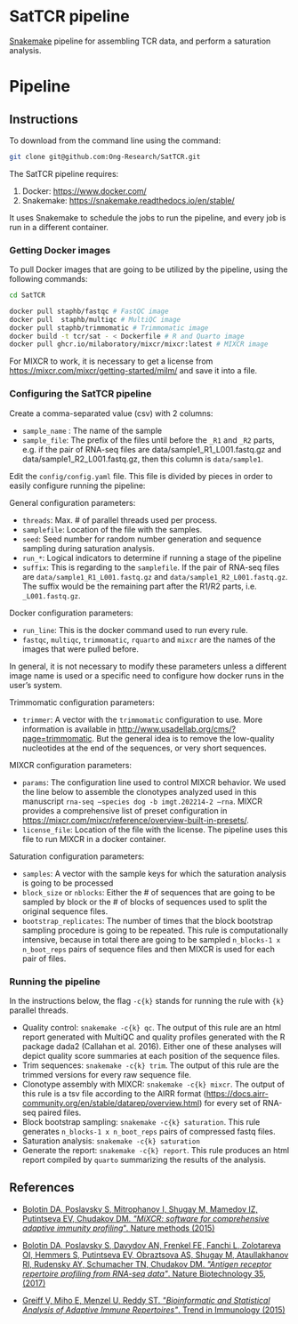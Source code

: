 # SatTCR pipeline

[Snakemake](https://snakemake.readthedocs.io/en/stable/) pipeline for assembling TCR data, and perform a saturation analysis.

# Pipeline

## Instructions

To download from the command line using the command:

```sh
git clone git@github.com:Ong-Research/SatTCR.git
```

The SatTCR pipeline requires:

1. Docker: <https://www.docker.com/>
2. Snakemake: <https://snakemake.readthedocs.io/en/stable/>

It uses Snakemake to schedule the jobs to run the pipeline, and every job is run in a different container. 

### Getting Docker images

To pull Docker images that are going to be utilized by the pipeline, using the following commands:

```sh
cd SatTCR

docker pull staphb/fastqc # FastQC image
docker pull  staphb/multiqc # MultiQC image
docker pull staphb/trimmomatic # Trimmomatic image
docker build -t tcr/sat - < Dockerfile # R and Quarto image
docker pull ghcr.io/milaboratory/mixcr/mixcr:latest # MIXCR image
```

For MIXCR to work, it is necessary to get a license from <https://mixcr.com/mixcr/getting-started/milm/> and save it into a file.

### Configuring the SatTCR pipeline

Create a comma-separated value (csv) with 2 columns:

- `sample_name` : The name of the sample
- `sample_file`: The prefix of the files until before the `_R1` and `_R2` parts, e.g. if the pair of RNA-seq files are data/sample1_R1_L001.fastq.gz and data/sample1_R2_L001.fastq.gz, then this column is `data/sample1`.

Edit the `config/config.yaml` file. This file is divided by pieces in order to easily configure running the pipeline:

General configuration parameters:
- `threads`: Max. # of parallel threads used per process.
- `samplefile`: Location of the file with the samples.
- `seed`: Seed number for random number generation and sequence sampling during saturation analysis.
- `run_*`: Logical indicators to determine if running a stage of the pipeline
- `suffix`: This is regarding to the `samplefile`. If the pair of RNA-seq files are `data/sample1_R1_L001.fastq.gz` and `data/sample1_R2_L001.fastq.gz`. The suffix would be the remaining part after the R1/R2 parts, i.e. `_L001.fastq.gz`.
	
Docker configuration parameters:
- `run_line`: This is the docker command used to run every rule.
- `fastqc`, `multiqc`, `trimmomatic`, `rquarto` and `mixcr` are the names of the images that were pulled before.

In general, it is not necessary to modify these parameters unless a different image name is used or a specific need to configure how docker runs in the user’s system.

Trimmomatic configuration parameters:
- `trimmer`: A vector with the `trimmomatic` configuration to use. More information is available in <http://www.usadellab.org/cms/?page=trimmomatic>. But the general idea is to remove the low-quality nucleotides at the end of the sequences, or very short sequences.

MIXCR configuration parameters:
- `params`: The configuration line used to control MIXCR behavior. We used the line below to assemble the clonotypes analyzed used in this manuscript `rna-seq –species dog -b imgt.202214-2 –rna`. MIXCR provides a comprehensive list of preset configuration in <https://mixcr.com/mixcr/reference/overview-built-in-presets/>.
- `license_file`: Location of the file with the license. The pipeline uses this file to run MIXCR in a docker container.

Saturation configuration parameters:
- `samples`: A vector with the sample keys for which the saturation analysis is going to be processed
- `block_size` or `nblocks`: Either the # of sequences that are going to be sampled by block or the # of blocks of sequences used to split the original sequence files. 
- `bootstrap_replicates`: The number of times that the block bootstrap sampling procedure is going to be repeated.
This rule is computationally intensive, because in total there are going to be sampled `n_blocks-1 x n_boot_reps` pairs of sequence files and then MIXCR is used for each pair of files.

### Running the pipeline


In the instructions below, the flag `-c{k}` stands for running the rule with `{k}` parallel threads.

- Quality control: `snakemake -c{k} qc`. The output of this rule are an html report generated with MultiQC and quality profiles generated with the R package dada2 (Callahan et al. 2016). Either one of these analyses will depict quality score summaries at each position of the sequence files.
- Trim sequences: `snakemake -c{k} trim`. The output of this rule are the trimmed versions for every raw sequence file.
- Clonotype assembly with MIXCR: `snakemake -c{k} mixcr`. The output of this rule is a tsv file according to the AIRR format (<https://docs.airr-community.org/en/stable/datarep/overview.html>) for every set of RNA-seq paired files.
- Block bootstrap sampling: `snakemake -c{k} saturation`. This rule generates `n_blocks-1 x n_boot_reps` pairs of compressed fastq files.
- Saturation analysis: `snakemake -c{k} saturation`
- Generate the report: `snakemake -c{k} report`. This rule produces an html report compiled by `quarto` summarizing the results of the analysis.

## References

- [Bolotin DA, Poslavsky S, Mitrophanov I, Shugay M, Mamedov IZ, Putintseva EV, Chudakov DM. _"MiXCR: software for comprehensive adaptive immunity profiling_". Nature methods (2015)](https://www.nature.com/articles/nmeth.3364)

- [Bolotin DA, Poslavsky S, Davydov AN, Frenkel FE, Fanchi L, Zolotareva OI, Hemmers S, Putintseva EV, Obraztsova AS, Shugay M, Ataullakhanov RI, Rudensky AY, Schumacher TN, Chudakov DM. _"Antigen receptor repertoire profiling from RNA-seq data"_. Nature Biotechnology 35, (2017)](https://www.nature.com/articles/nbt.3979)

- [Greiff V, Miho E, Menzel U, Reddy ST. _"Bioinformatic and Statistical Analysis of Adaptive Immune Repertoires"_. Trend in Immunology (2015)](https://www.sciencedirect.com/science/article/abs/pii/S1471490615002239)

